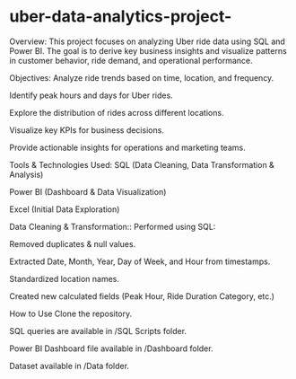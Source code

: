 # uber-data-analytics-project- 

Overview:
This project focuses on analyzing Uber ride data using SQL and Power BI. The goal is to derive key business insights and visualize patterns in customer behavior, ride demand, and operational performance. 

Objectives:
Analyze ride trends based on time, location, and frequency.

Identify peak hours and days for Uber rides.

Explore the distribution of rides across different locations.

Visualize key KPIs for business decisions.

Provide actionable insights for operations and marketing teams. 


Tools & Technologies Used:
SQL (Data Cleaning, Data Transformation & Analysis)

Power BI (Dashboard & Data Visualization)

Excel (Initial Data Exploration)



Data Cleaning & Transformation::
Performed using SQL:

Removed duplicates & null values.

Extracted Date, Month, Year, Day of Week, and Hour from timestamps.

Standardized location names.

Created new calculated fields (Peak Hour, Ride Duration Category, etc.) 


How to Use
Clone the repository.

SQL queries are available in /SQL Scripts folder.

Power BI Dashboard file available in /Dashboard folder.

Dataset available in /Data folder.














